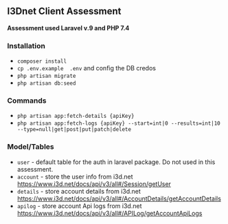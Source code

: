 ## I3Dnet Client Assessment

**Assessment used  Laravel v.9 and PHP 7.4**

### Installation 
- `composer install`
- `cp .env.example  .env` and config the DB credos
- `php artisan migrate`
- `php artisan db:seed`

### Commands
- `php artisan app:fetch-details {apiKey}`
- `php artisan app:fetch-logs {apiKey} --start=int|0 --results=int|10 --type=null|get|post|put|patch|delete`

### Model/Tables

- `user` - default table for the auth in laravel package. Do not used in this assessment.
- `account` - store the user info from i3d.net https://www.i3d.net/docs/api/v3/all#/Session/getUser
- `details` - store account details from i3d.net https://www.i3d.net/docs/api/v3/all#/AccountDetails/getAccountDetails
- `apilog` - store account Api logs from i3d.net https://www.i3d.net/docs/api/v3/all#/APILog/getAccountApiLogs
